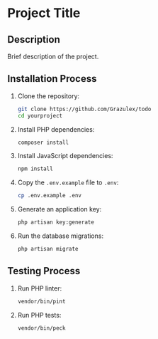 # Project Title

## Description
Brief description of the project.

## Installation Process
1. Clone the repository:
    ```bash
    git clone https://github.com/Grazulex/todo
    cd yourproject
    ```
2. Install PHP dependencies:
    ```bash
    composer install
    ```
3. Install JavaScript dependencies:
    ```bash
    npm install
    ```
4. Copy the `.env.example` file to `.env`:
    ```bash
    cp .env.example .env
    ```
5. Generate an application key:
    ```bash
    php artisan key:generate
    ```
6. Run the database migrations:
    ```bash
    php artisan migrate
    ```

## Testing Process
1. Run PHP linter:
    ```bash
    vendor/bin/pint
    ```
2. Run PHP tests:
    ```bash
    vendor/bin/peck
    ```
